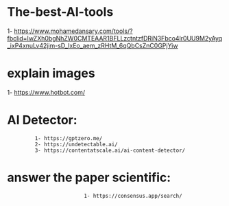 # The-best-AI-tools

1- https://www.mohamedansary.com/tools/?fbclid=IwZXh0bgNhZW0CMTEAAR1BFLLzctntzfDRiN3Fbco4lr0UU9M2yAyq_ixP4xnuLv42jim-sD_IxEo_aem_zRHtM_6qQbCsZnC0GPjYiw

# explain images
1- https://www.hotbot.com/

# AI Detector: 
             1- https://gptzero.me/
             2- https://undetectable.ai/
             3- https://contentatscale.ai/ai-content-detector/


# answer the paper scientific: 
                             1- https://consensus.app/search/
